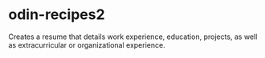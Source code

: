 # odin-recipes2
Creates a resume that details work experience, education, projects, as well as extracurricular or organizational experience.
